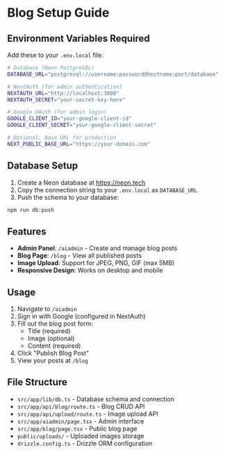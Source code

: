 # Blog Setup Guide

## Environment Variables Required

Add these to your `.env.local` file:

```bash
# Database (Neon PostgreSQL)
DATABASE_URL="postgresql://username:password@hostname:port/database"

# NextAuth (for admin authentication)
NEXTAUTH_URL="http://localhost:3000"
NEXTAUTH_SECRET="your-secret-key-here"

# Google OAuth (for admin login)
GOOGLE_CLIENT_ID="your-google-client-id"
GOOGLE_CLIENT_SECRET="your-google-client-secret"

# Optional: Base URL for production
NEXT_PUBLIC_BASE_URL="https://your-domain.com"
```

## Database Setup

1. Create a Neon database at https://neon.tech
2. Copy the connection string to your `.env.local` as `DATABASE_URL`
3. Push the schema to your database:

```bash
npm run db:push
```

## Features

- **Admin Panel**: `/aiadmin` - Create and manage blog posts
- **Blog Page**: `/blog` - View all published posts
- **Image Upload**: Support for JPEG, PNG, GIF (max 5MB)
- **Responsive Design**: Works on desktop and mobile

## Usage

1. Navigate to `/aiadmin`
2. Sign in with Google (configured in NextAuth)
3. Fill out the blog post form:
   - Title (required)
   - Image (optional)
   - Content (required)
4. Click "Publish Blog Post"
5. View your posts at `/blog`

## File Structure

- `src/app/lib/db.ts` - Database schema and connection
- `src/app/api/blog/route.ts` - Blog CRUD API
- `src/app/api/upload/route.ts` - Image upload API
- `src/app/aiadmin/page.tsx` - Admin interface
- `src/app/blog/page.tsx` - Public blog page
- `public/uploads/` - Uploaded images storage
- `drizzle.config.ts` - Drizzle ORM configuration 